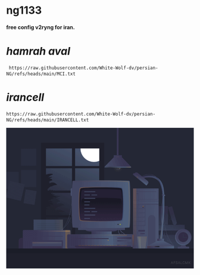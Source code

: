# ng1133

#### free config v2ryng for iran.



  # *****hamrah aval*****

     https://raw.githubusercontent.com/White-Wolf-dv/persian-NG/refs/heads/main/MCI.txt

# *****irancell*****

    https://raw.githubusercontent.com/White-Wolf-dv/persian-NG/refs/heads/main/IRANCELL.txt

<p align="center">
<img  src="https://github.com/White-Wolf-dv/White-Wolf-dv/blob/main/5.gif">
</p>
